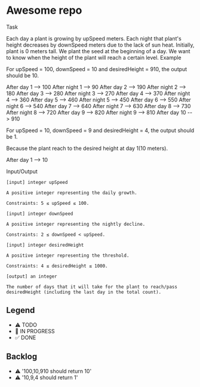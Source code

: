 # Awesome repo

Task

Each day a plant is growing by upSpeed meters. Each night that plant's height decreases by downSpeed meters due to the lack of sun heat. Initially, plant is 0 meters tall. We plant the seed at the beginning of a day. We want to know when the height of the plant will reach a certain level.
Example

For upSpeed = 100, downSpeed = 10 and desiredHeight = 910, the output should be 10.

After day 1 --> 100
After night 1 --> 90
After day 2 --> 190
After night 2 --> 180
After day 3 --> 280
After night 3 --> 270
After day 4 --> 370
After night 4 --> 360
After day 5 --> 460
After night 5 --> 450
After day 6 --> 550
After night 6 --> 540
After day 7 --> 640
After night 7 --> 630
After day 8 --> 730
After night 8 --> 720
After day 9 --> 820
After night 9 --> 810
After day 10 --> 910 

For upSpeed = 10, downSpeed = 9 and desiredHeight = 4, the output should be 1.

Because the plant reach to the desired height at day 1(10 meters).

After day 1 --> 10

Input/Output

    [input] integer upSpeed

    A positive integer representing the daily growth.

    Constraints: 5 ≤ upSpeed ≤ 100.

    [input] integer downSpeed

    A positive integer representing the nightly decline.

    Constraints: 2 ≤ downSpeed < upSpeed.

    [input] integer desiredHeight

    A positive integer representing the threshold.

    Constraints: 4 ≤ desiredHeight ≤ 1000.

    [output] an integer

    The number of days that it will take for the plant to reach/pass desiredHeight (including the last day in the total count).



## Legend
- ⚠ TODO
- 🚧 IN PROGRESS
- ✅ DONE

## Backlog


- ⚠ '100,10,910 should return 10'
- ⚠ '10,9,4 should return 1'